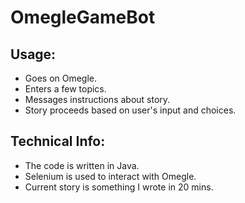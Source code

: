 OmegleGameBot
==================

Usage:
------
* Goes on Omegle.
* Enters a few topics.
* Messages instructions about story.
* Story proceeds based on user's input and choices.

Technical Info:
---------------
* The code is written in Java.
* Selenium is used to interact with Omegle.
* Current story is something I wrote in 20 mins.

